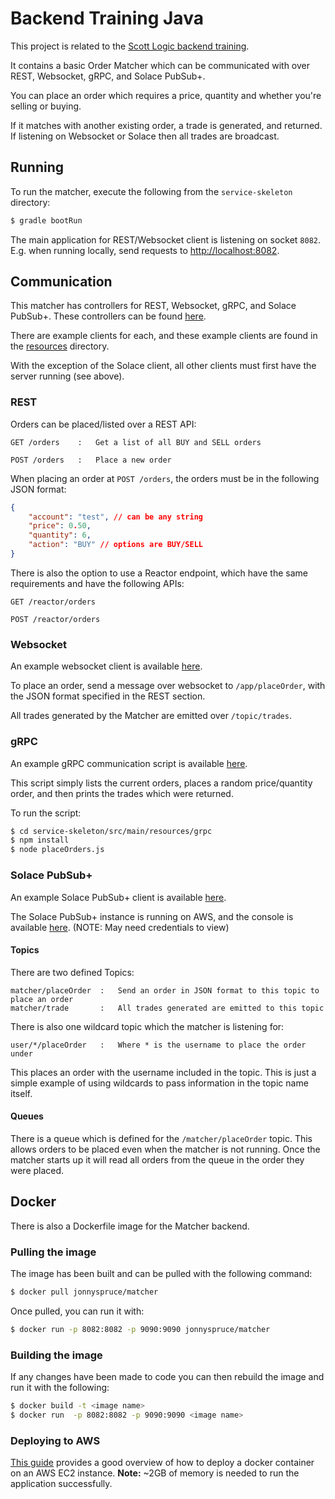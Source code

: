 # Backend Training Java

This project is related to the
[Scott Logic backend training](https://docs.google.com/a/scottlogic.co.uk/document/d/1HUDpO1fpfSFmYyDpPLJPcUJg4g8tYZeZLN7dN7KyDLA/edit?usp=sharing).

It contains a basic Order Matcher which can be communicated with over REST, Websocket, gRPC, and Solace PubSub+.

You can place an order which requires a price, quantity and whether you're selling or buying.

If it matches with another existing order, a trade is generated, and returned. If listening on Websocket or Solace then all trades are broadcast.

## Running

To run the matcher, execute the following from the `service-skeleton` directory:

``` bash
$ gradle bootRun
```

The main application for REST/Websocket client is listening on socket `8082`. E.g. when running locally, send requests to [http://localhost:8082](http://localhost:8082).

## Communication

This matcher has controllers for REST, Websocket, gRPC, and Solace PubSub+. These controllers can be found [here](service-skeleton/src/main/java/com/scottlogic/training/controllers).

There are example clients for each, and these example clients are found in the [resources](service-skeleton/src/main/resources) directory.

With the exception of the Solace client, all other clients must first have the server running (see above).

### REST

Orders can be placed/listed over a REST API:

```
GET /orders    :   Get a list of all BUY and SELL orders

POST /orders   :   Place a new order
```

When placing an order at `POST /orders`, the orders must be in the following JSON format:
```json
{
    "account": "test", // can be any string
    "price": 0.50,
    "quantity": 6,
    "action": "BUY" // options are BUY/SELL
}
```

There is also the option to use a Reactor endpoint, which have the same requirements and have the following APIs:

```
GET /reactor/orders

POST /reactor/orders
```

### Websocket

An example websocket client is available [here](service-skeleton/src/main/resources/static/index.html).

To place an order, send a message over websocket to `/app/placeOrder`, with the JSON format specified in the REST section.

All trades generated by the Matcher are emitted over `/topic/trades`.

### gRPC

An example gRPC communication script is available [here](service-skeleton/src/main/resources/grpc/placeOrders.js).

This script simply lists the current orders, places a random price/quantity order, and then prints the trades which were returned.

To run the script:

```bash
$ cd service-skeleton/src/main/resources/grpc
$ npm install
$ node placeOrders.js
```

### Solace PubSub+

An example Solace PubSub+ client is available [here](service-skeleton/src/main/resources/solace/index.html).

The Solace PubSub+ instance is running on AWS, and the console is available [here](https://mrw739c2f4ioq.messaging.solace.cloud:943/#/msg-vpns/bWF0Y2hlcnRlc3Q=/properties/summary?token=YWJj.eyJhY2Nlc3NfdG9rZW4iOiAibWF0Y2hlcnRlc3QtYWRtaW46NHU0Nm5oNjhuaXJyNXFjamlhNGkxMTkycHMifQ%3D%3D.eHl6&title=matcherTest&subtitle=matchertest). (NOTE: May need credentials to view)

#### Topics

There are two defined Topics:
```
matcher/placeOrder  :   Send an order in JSON format to this topic to place an order
matcher/trade       :   All trades generated are emitted to this topic
```

There is also one wildcard topic which the matcher is listening for:
```
user/*/placeOrder   :   Where * is the username to place the order under
```
This places an order with the username included in the topic. This is just a simple example of using wildcards to pass information in the topic name itself.

#### Queues

There is a queue which is defined for the `/matcher/placeOrder` topic. This allows orders to be placed even when the matcher is not running. Once the matcher starts up it will read all orders from the queue in the order they were placed.

## Docker

There is also a Dockerfile image for the Matcher backend.

### Pulling the image

The image has been built and can be pulled with the following command:

``` bash
$ docker pull jonnyspruce/matcher
```

Once pulled, you can run it with:

```bash
$ docker run -p 8082:8082 -p 9090:9090 jonnyspruce/matcher
```

### Building the image

If any changes have been made to code you can then rebuild the image and run it with the following:

```bash
$ docker build -t <image name>
$ docker run  -p 8082:8082 -p 9090:9090 <image name>
```

### Deploying to AWS

[This guide](https://aws.amazon.com/getting-started/hands-on/deploy-docker-containers/) provides a good overview of how to deploy a docker container on an AWS EC2 instance. **Note:** ~2GB of memory is needed to run the application successfully.